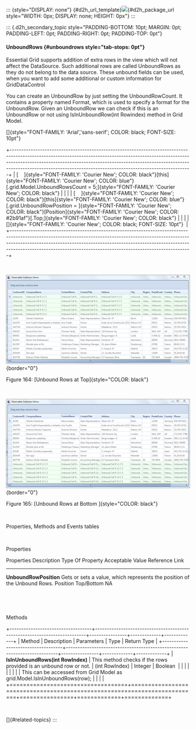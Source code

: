 ::: {style="DISPLAY: none"}
[](ms-xhelp:///?Id=d2h_url_template){#d2h_url_template}![](!package_url!){#d2h_package_url style="WIDTH: 0px; DISPLAY: none; HEIGHT: 0px"}
:::

::: {.d2h_secondary_topic style="PADDING-BOTTOM: 10pt; MARGIN: 0pt; PADDING-LEFT: 0pt; PADDING-RIGHT: 0pt; PADDING-TOP: 0pt"}
#### UnboundRows {#unboundrows style="tab-stops: 0pt"}

Essential Grid supports addition of extra rows in the view which will not affect the DataSource. Such additional rows are called UnboundRows as they do not belong to the data source. These unbound fields can be used, when you want to add some additional or custom information for GridDataControl 

You can create an UnboundRow by just setting the UnboundRowCount. It contains a property named Format, which is used to specify a format for the UnboundRow. Given an UnboundRow we can check if this is an UnboundRow or not using IsInUnboundRow(int Rowindex) method in Grid Model.

[]{style="FONT-FAMILY: 'Arial','sans-serif'; COLOR: black; FONT-SIZE: 10pt"} 

+-----------------------------------------------------------------------------------------------------------------------------------------------------------------------------------------------------------------------------------------------------------------------------------------------------------------------+
| [    ]{style="FONT-FAMILY: 'Courier New'; COLOR: black"}[this]{style="FONT-FAMILY: 'Courier New'; COLOR: blue"}[.grid.Model.UnboundRowsCount = 5;]{style="FONT-FAMILY: 'Courier New'; COLOR: black"}                                                                                                                  |
|                                                                                                                                                                                                                                                                                                                       |
| [    ]{style="FONT-FAMILY: 'Courier New'; COLOR: black"}[this]{style="FONT-FAMILY: 'Courier New'; COLOR: blue"}[.grid.UnboundRowPosition = ]{style="FONT-FAMILY: 'Courier New'; COLOR: black"}[Position]{style="FONT-FAMILY: 'Courier New'; COLOR: #2b91af"}[.Top;]{style="FONT-FAMILY: 'Courier New'; COLOR: black"} |
|                                                                                                                                                                                                                                                                                                                       |
| []{style="FONT-FAMILY: 'Courier New'; COLOR: black; FONT-SIZE: 10pt"}                                                                                                                                                                                                                                                 |
+-----------------------------------------------------------------------------------------------------------------------------------------------------------------------------------------------------------------------------------------------------------------------------------------------------------------------+

 

![Description: C:\\Users\\riaj\\AppData\\Local\\Microsoft\\Windows\\Temporary Internet Files\\Content.Word\\unboundrow top.png](ImagesExt/image28_239.png){border="0"}

Figure 164: [Unbound Rows at Top]{style="COLOR: black"}

 

![Description: C:\\Users\\riaj\\AppData\\Local\\Microsoft\\Windows\\Temporary Internet Files\\Content.Word\\Unboundrow_bottom.png](ImagesExt/image28_240.png){border="0"}

Figure 165: [Unbound Rows at Bottom ]{style="COLOR: black"}

 

Properties, Methods and Events tables

 

Properties

  Properties               Description                                                                Type Of Property   Acceptable Value   Reference Link
  ------------------------ -------------------------------------------------------------------------- ------------------ ------------------ ----------------
  **UnboundRowPosition**   Gets or sets a value, which represents the position of the Unbound Rows.   Position           Top/Bottom         NA

 

 

Methods

+-----------------------------------+--------------------------------------------------------------------------+----------------+-------------+-------------+
| Method                            | Description                                                              | Parameters     | Type        | Return Type |
+-----------------------------------+--------------------------------------------------------------------------+----------------+-------------+-------------+
| **IsInUnboundRows(int RowIndex)** | This method checks if the rows provided is an unbound row or not.        | (int RowIndex) | Integer     | Boolean     |
|                                   |                                                                          |                |             |             |
|                                   | This can be accessed from Grid Model as grid.Model.IsInUnboundRows(row); |                |             |             |
+===================================+==========================================================================+================+=============+=============+

 

[]{#related-topics}
:::

